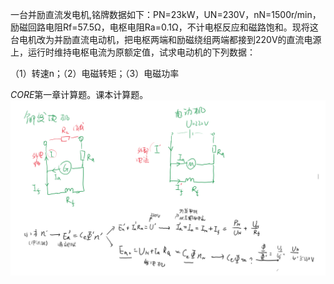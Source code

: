 <!--
 * @Author: 小叶同学
 * @Date: 2024-03-17 20:55:14
 * @LastEditors: Please set LastEditors
 * @LastEditTime: 2024-03-18 14:28:18
 * @Description: 请填写简介
-->
一台并励直流发电机,铭牌数据如下：PN=23kW，UN=230V，nN=1500r/min，励磁回路电阻Rf=57.5Ω，电枢电阻Ra=0.1Ω，不计电枢反应和磁路饱和。现将这台电机改为并励直流电动机，把电枢两端和励磁绕组两端都接到220V的直流电源上，运行时维持电枢电流为原额定值，试求电动机的下列数据： 

（1）转速n；（2）电磁转矩；（3）电磁功率

*CORE*第一章计算题。课本计算题。
![alt text](image.png)


